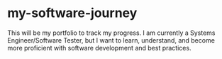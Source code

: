 # my-software-journey
This will be my portfolio to track my progress. I am currently a Systems Engineer/Software Tester, but I want to learn, understand, and become more proficient with software development and best practices.
